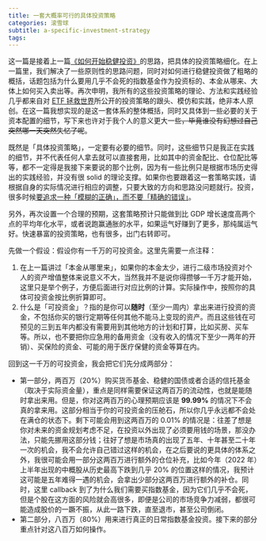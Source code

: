 ```yaml
---
title: 一套大概率可行的具体投资策略
categories: 滚雪球
subtitle: a-specific-investment-strategy
tags: 
---
```


这一篇是接着上一篇[《如何开始稳健投资》](https://maples7.com/2022/03/13/how-to-start-investing-soundly/)的思路，把具体的投资策略细化。在上一篇里，我们解决了一些原则性的思路问题，同时对如何进行稳健投资做了粗略的概括，话题包括为什么要用几乎不会死的指数基金作为投资标的、本金从哪来、大体上如何买入卖出等。再次申明，我所有的这些投资策略的理论、方法和实践经验几乎都来自对 [ETF 拯救世界](https://weibo.com/u/5687069307)所公开的投资策略的跟头、模仿和实践，绝非本人原创。在这一篇我想实现的是这一套体系的整体概括，同时又具体到一些必要的关于资本配置的细节，写下来也许对于我个人的意义更大一些~~，毕竟谁没有幻想过自己突然哪一天突然失忆了呢~~。

既然是「具体投资策略」，一定要有必要的细节。同时，这些细节只是我正在实践的细节，并不代表任何人拿去就可以直接套用，比如其中的资金配比、仓位配比等等，都不一定得是我接下来要说的那个比例，因为有一些比例只是根据市场历史得出的实践经验，并没有很 solid 的理论支撑。如果你也要跟着这一套策略实践，请根据自身的实际情况进行相应的调整，只要大致的方向和思路没问题就行。投资，很多时候[要追求一种「模糊的正确」，而不要「精确的错误」](http://www.globalhha.com/doclib/index.php?m=Home&c=article&a=viewarticle&id=16)。

另外，再次设置一个合理的预期，这套策略预计只能做到比 GDP 增长速度高两个点的平均年化水平，或者说跑赢通胀的水平，如果运气好赚到了更多，那纯属运气好。快速暴富的投资策略，也有很多，出门右转即可。

<!-- more -->

先做一个假设：假设你有一千万的可投资金。这里先需要一点注释：
1. 在上一篇讲过「本金从哪里来」，如果你的本金太少，进行二级市场投资对个人的资产增值整体来说意义不大，当然我并不是说你得攒够一千万才能开始，这里只是举个例子，方便后面进行对应比例的计算。实际操作中，按照你的具体可投资金按比例折算即可。
2. 什么是「可投资金」？指的是你可以**随时**（至少一周内）拿出来进行投资的资金，不包括你买的银行定期等任何其他不能马上变现的资产。而且这些钱在可预见的三到五年内都没有需要用到其他地方的计划和打算，比如买房、买车等。所以，也不要把你应急用的备用资金（没有收入的情况下至少一两年的开销）、买保险的资金、可能的用于医疗保健的资金等算在内。

回到这一千万的可投资金，我会把它们先分成两部分：
- 第一部分，两百万（20%）购买货币基金、稳健的国债或者合适的信托基金（取决于实际资金量），重点是同样需要保证这两百万的流动性，也就是能随时拿出来用。但是，你对这两百万的心理预期应该是 **99.99%** 的情况下不会真的拿来用。这部分相当于你的可投资金的压舱石，所以你几乎永远都不会处在满仓的状态下。剩下可能会用到这两百万的 0.01% 的情况是：往差了想是你对未来的资金规划考虑不足，在投资以外出现了必须要用钱的场景，那没办法，只能先挪用这部分钱；往好了想是市场真的出现了五年、十年甚至二十年一次的机会，我不会允许自己错过这样的机会，在之后要说的更具体的体系之外，我很可能会用一部分这两百万进行额外的仓位补充，比如今年（2022 年）上半年出现的中概股从历史最高下跌到几乎 20% 的位置这样的情况，我预计这可能是五年难得一遇的机会，会拿出少部分这两百万进行额外的补仓。同时，这里 callback 到了为什么我们需要买指数基金，因为它们几乎不会死，但是个股在这方面的风险就会高很多，即便是公司的市场竞争力减弱，都很可能造成股价的一蹶不振，从此一路下跌，直至退市，甚至公司倒闭。
- 第二部分，八百万（80%）用来进行真正的日常指数基金投资。接下来的部分重点针对这八百万如何操作。


